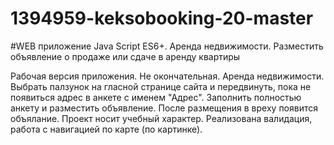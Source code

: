# 1394959-keksobooking-20-master
#WEB приложение Java Script ES6+. Аренда недвижимости. Разместить объявление о продаже или сдаче в аренду квартиры

Рабочая версия приложения. Не окончательная.
Аренда недвижимости. Выбрать палзунок на гласной странице сайта и передвинуть, пока не появиться адрес в анкете с именем "Адрес".
Заполнить полностью анкету и разместить объявление. После размещения в вреху появится объялание.
Проект носит учебный характер. Реализована валидация, работа с навигацией по карте (по картинке). 

